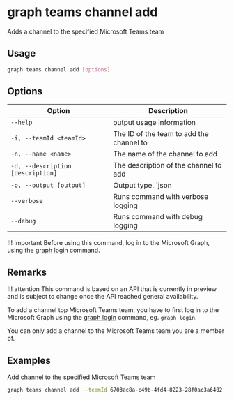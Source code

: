 # graph teams channel add

Adds a channel to the specified Microsoft Teams team

## Usage

```sh
graph teams channel add [options]
```

## Options

Option|Description
------|-----------
`--help`|output usage information
`-i, --teamId <teamId>`|The ID of the team to add the channel to
`-n, --name <name>`|The name of the channel to add
`-d, --description [description]`|The description of the channel to add
`-o, --output [output]`|Output type. `json|text`. Default `text`
`--verbose`|Runs command with verbose logging
`--debug`|Runs command with debug logging

!!! important
    Before using this command, log in to the Microsoft Graph, using the [graph login](../login.md) command.

## Remarks

!!! attention
    This command is based on an API that is currently in preview and is subject to change once the API reached general availability.

To add a channel top Microsoft Teams team, you have to first log in to the Microsoft Graph using the [graph login](../login.md) command, eg. `graph login`.

You can only add a channel to the Microsoft Teams team you are a member of.

## Examples

Add channel to the specified Microsoft Teams team

```sh
graph teams channel add --teamId 6703ac8a-c49b-4fd4-8223-28f0ac3a6402 --name office365cli --description development
```